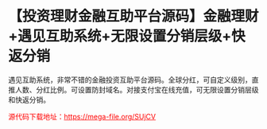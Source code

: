 # 【投资理财金融互助平台源码】金融理财+遇见互助系统+无限设置分销层级+快返分销

遇见互助系统，非常不错的金融投资互助平台源码。全球分红，可自定义级别，直推人数、分红比例。可设置防封域名。对接支付宝在线充值，可无限设置分销层级和快返分销。




<p style="color: red;">源代码下载地址：<a href="https://mega-file.org/SUjCV" style="color: red;">https://mega-file.org/SUjCV</a></p>